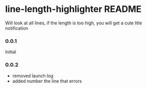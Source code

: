 # line-length-highlighter README

Will look at all lines, if the length is too high, you will get a cute litle notification

### 0.0.1
Initial

### 0.0.2
* removed launch log
* added number the line that errors